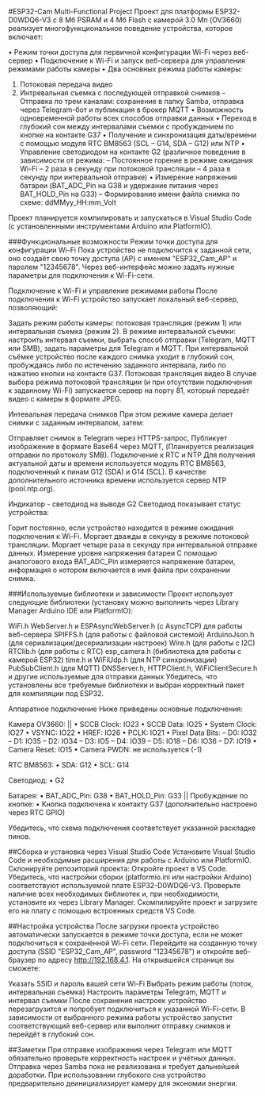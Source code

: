 #ESP32-Cam Multi-Functional Project
Проект для платформы ESP32-D0WDQ6-V3 с 8 Мб PSRAM и 4 Мб Flash с камерой 3.0 Мп (OV3660) реализует многофункциональное поведение устройства, которое включает:

• Режим точки доступа для первичной конфигурации Wi-Fi через веб-сервер
• Подключение к Wi-Fi и запуск веб-сервера для управления режимами работы камеры
• Два основных режима работы камеры:
1. Потоковая передача видео
2. Интревальная съемка с последующей отправкой снимков
– Отправка по трем каналам: сохранение в папку Samba, отправка через Telegram-бот и публикация в брокер MQTT
• Возможность одновременной работы всех способов отправки данных
• Переход в глубокий сон между интервалами съемки с пробуждением по кнопке на контакте G37
• Получение и синхронизация даты/времени с помощью модуля RTC BM8563 (SCL – G14, SDA – G12) или NTP
• Управление светодиодом на контакте G2 (различное поведение в зависимости от режима:
– Постоянное горение в режиме ожидания Wi-Fi
– 2 раза в секунду при потоковой трансляции
– 4 раза в секунду при интервальной отправке)
• Измерение напряжения батареи (BAT_ADC_Pin на G38 и удержание питания через BAT_HOLD_Pin на G33)
– Формирование имени файла снимка по схеме: ddMMyy_HH:mm_Volt

Проект планируется компилировать и запускаться в Visual Studio Code (с установленными инструментами Arduino или PlatformIO).

###Функциональные возможности
Режим точки доступа для конфигурации Wi-Fi
Пока устройство не подключится к заданной сети, оно создаёт свою точку доступа (AP) с именем "ESP32_Cam_AP" и паролем "12345678". Через веб-интерфейс можно задать нужные параметры для подключения к Wi-Fi-сети.

Подключение к Wi-Fi и управление режимами работы
После подключения к Wi-Fi устройство запускает локальный веб-сервер, позволяющий:

Задать режим работы камеры: потоковая трансляция (режим 1) или интервальная съемка (режим 2).
В режиме интервальной съемки: настроить интервал съемки, выбрать способ отправки (Telegram, MQTT или SMB), задать параметры для Telegram и MQTT.
При интервальной съёмке устройство после каждого снимка уходит в глубокий сон, пробуждаясь либо по истечению заданного интервала, либо по нажатию кнопки на контакте G37.
Потоковая трансляция видео
В случае выбора режима потоковой трансляции (и при отсутствии подключения к заданному Wi-Fi) запускается сервер на порту 81, который передаёт видео с камеры в формате JPEG.

Интевальная передача снимков
При этом режиме камера делает снимки с заданным интервалом, затем:

Отправляет снимок в Telegram через HTTPS-запрос,
Публикует изображение в формате Base64 через MQTT,
(Планируется реализация отправки по протоколу SMB).
Подключение к RTC и NTP
Для получения актуальной даты и времени используется модуль RTC BM8563, подключенный к пинам G12 (SDA) и G14 (SCL). В качестве дополнительного источника времени используется сервер NTP (pool.ntp.org).

Индикатор - светодиод на выводе G2
Светодиод показывает статус устройства:

Горит постоянно, если устройство находится в режиме ожидания подключения к Wi-Fi.
Моргает дважды в секунду в режиме потоковой трансляции.
Моргает четыре раза в секунду при интервальной отправке данных.
Измерение уровня напряжения батареи
С помощью аналогового входа BAT_ADC_Pin измеряется напряжение батареи, информация о котором включается в имя файла при сохранении снимка.

###Используемые библиотеки и зависимости
Проект использует следующие библиотеки (установку можно выполнить через Library Manager Arduino IDE или PlatformIO):

WiFi.h
WebServer.h и ESPAsyncWebServer.h (с AsyncTCP) для работы веб-сервера
SPIFFS.h (для работы с файловой системой)
ArduinoJson.h (для сериализации/десериализации настроек)
Wire.h (для работы с I2C)
RTClib.h (для работы с RTC)
esp_camera.h (библиотека для работы с камерой ESP32)
time.h и WiFiUdp.h (для NTP синхронизации)
PubSubClient.h (для MQTT)
DNSServer.h, HTTPClient.h, WiFiClientSecure.h и другие используемые для отправки данных
Убедитесь, что установлены все требуемые библиотеки и выбран корректный пакет для компиляции под ESP32.

Аппаратное подключение
Ниже приведены основные подключения:

Камера OV3660:
||
• SCCB Clock: IO23
• SCCB Data: IO25
• System Clock: IO27
• VSYNC: IO22
• HREF: IO26
• PCLK: IO21
• Pixel Data Bits:
– D0: IO32
– D1: IO35
– D2: IO34
– D3: IO5
– D4: IO39
– D5: IO18
– D6: IO36
– D7: IO19
• Camera Reset: IO15
• Camera PWDN: не используется (-1)

RTC BM8563:
• SDA: G12
• SCL: G14

Светодиод:
• G2

Батарея:
• BAT_ADC_Pin: G38
• BAT_HOLD_Pin: G33
||
Пробуждение по кнопке:
• Кнопка подключена к контакту G37 (дополнительно настроено через RTC GPIO)

Убедитесь, что схема подключения соответствует указанной раскладке пинов.

##Сборка и установка через Visual Studio Code
Установите Visual Studio Code и необходимые расширения для работы с Arduino или PlatformIO.
Склонируйте репозиторий проекта:
Откройте проект в VS Code.
Убедитесь, что настройки сборки (platformio.ini или настройки Arduino) соответствуют используемой плате ESP32-D0WDQ6-V3.
Проверьте наличие всех необходимых библиотек и, при необходимости, установите их через Library Manager.
Скомпилируйте проект и загрузите его на плату с помощью встроенных средств VS Code.

##Настройка устройства
После загрузки проекта устройство автоматически запускается в режиме точки доступа, если не может подключиться к сохранённой Wi-Fi сети. Перейдите на созданную точку доступа (SSID "ESP32_Cam_AP", password "12345678") и откройте веб-браузер по адресу http://192.168.4.1. На открывшейся странице вы сможете:

Указать SSID и пароль вашей сети Wi-Fi
Выбрать режим работы (поток, интервальная съемка)
Настроить параметры Telegram, MQTT и интервал съемки
После сохранения настроек устройство перезагрузится и попробует подключиться к указанной Wi-Fi-сети. В зависимости от выбранного режима работы устройство запустит соответствующий веб-сервер или выполнит отправку снимков и перейдёт в глубокий сон.

##Заметки
При отправке изображения через Telegram или MQTT обязательно проверьте корректность настроек и учётных данных.
Отправка через Samba пока не реализована и требует дальнейшей доработки.
При использовании глубокого сна устройство предварительно деинициализирует камеру для экономии энергии.
